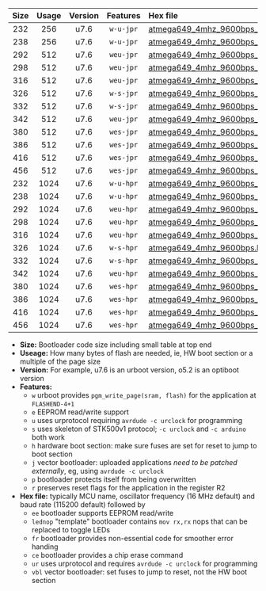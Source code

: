|Size|Usage|Version|Features|Hex file|
|:-:|:-:|:-:|:-:|:--|
|232|256|u7.6|`w-u-jpr`|[atmega649_4mhz_9600bps_ur_vbl.hex](https://raw.githubusercontent.com/stefanrueger/urboot/main//atmega649_4mhz_9600bps_ur_vbl.hex)|
|238|256|u7.6|`w-u-jpr`|[atmega649_4mhz_9600bps_lednop_ur_vbl.hex](https://raw.githubusercontent.com/stefanrueger/urboot/main//atmega649_4mhz_9600bps_lednop_ur_vbl.hex)|
|292|512|u7.6|`weu-jpr`|[atmega649_4mhz_9600bps_ee_ur_vbl.hex](https://raw.githubusercontent.com/stefanrueger/urboot/main//atmega649_4mhz_9600bps_ee_ur_vbl.hex)|
|298|512|u7.6|`weu-jpr`|[atmega649_4mhz_9600bps_ee_lednop_ur_vbl.hex](https://raw.githubusercontent.com/stefanrueger/urboot/main//atmega649_4mhz_9600bps_ee_lednop_ur_vbl.hex)|
|316|512|u7.6|`weu-jpr`|[atmega649_4mhz_9600bps_ee_lednop_fr_ur_vbl.hex](https://raw.githubusercontent.com/stefanrueger/urboot/main//atmega649_4mhz_9600bps_ee_lednop_fr_ur_vbl.hex)|
|326|512|u7.6|`w-s-jpr`|[atmega649_4mhz_9600bps_vbl.hex](https://raw.githubusercontent.com/stefanrueger/urboot/main//atmega649_4mhz_9600bps_vbl.hex)|
|332|512|u7.6|`w-s-jpr`|[atmega649_4mhz_9600bps_lednop_vbl.hex](https://raw.githubusercontent.com/stefanrueger/urboot/main//atmega649_4mhz_9600bps_lednop_vbl.hex)|
|342|512|u7.6|`weu-jpr`|[atmega649_4mhz_9600bps_ee_lednop_fr_ce_ur_vbl.hex](https://raw.githubusercontent.com/stefanrueger/urboot/main//atmega649_4mhz_9600bps_ee_lednop_fr_ce_ur_vbl.hex)|
|380|512|u7.6|`wes-jpr`|[atmega649_4mhz_9600bps_ee_vbl.hex](https://raw.githubusercontent.com/stefanrueger/urboot/main//atmega649_4mhz_9600bps_ee_vbl.hex)|
|386|512|u7.6|`wes-jpr`|[atmega649_4mhz_9600bps_ee_lednop_vbl.hex](https://raw.githubusercontent.com/stefanrueger/urboot/main//atmega649_4mhz_9600bps_ee_lednop_vbl.hex)|
|416|512|u7.6|`wes-jpr`|[atmega649_4mhz_9600bps_ee_lednop_fr_vbl.hex](https://raw.githubusercontent.com/stefanrueger/urboot/main//atmega649_4mhz_9600bps_ee_lednop_fr_vbl.hex)|
|456|512|u7.6|`wes-jpr`|[atmega649_4mhz_9600bps_ee_lednop_fr_ce_vbl.hex](https://raw.githubusercontent.com/stefanrueger/urboot/main//atmega649_4mhz_9600bps_ee_lednop_fr_ce_vbl.hex)|
|232|1024|u7.6|`w-u-hpr`|[atmega649_4mhz_9600bps_ur.hex](https://raw.githubusercontent.com/stefanrueger/urboot/main//atmega649_4mhz_9600bps_ur.hex)|
|238|1024|u7.6|`w-u-hpr`|[atmega649_4mhz_9600bps_lednop_ur.hex](https://raw.githubusercontent.com/stefanrueger/urboot/main//atmega649_4mhz_9600bps_lednop_ur.hex)|
|292|1024|u7.6|`weu-hpr`|[atmega649_4mhz_9600bps_ee_ur.hex](https://raw.githubusercontent.com/stefanrueger/urboot/main//atmega649_4mhz_9600bps_ee_ur.hex)|
|298|1024|u7.6|`weu-hpr`|[atmega649_4mhz_9600bps_ee_lednop_ur.hex](https://raw.githubusercontent.com/stefanrueger/urboot/main//atmega649_4mhz_9600bps_ee_lednop_ur.hex)|
|316|1024|u7.6|`weu-hpr`|[atmega649_4mhz_9600bps_ee_lednop_fr_ur.hex](https://raw.githubusercontent.com/stefanrueger/urboot/main//atmega649_4mhz_9600bps_ee_lednop_fr_ur.hex)|
|326|1024|u7.6|`w-s-hpr`|[atmega649_4mhz_9600bps.hex](https://raw.githubusercontent.com/stefanrueger/urboot/main//atmega649_4mhz_9600bps.hex)|
|332|1024|u7.6|`w-s-hpr`|[atmega649_4mhz_9600bps_lednop.hex](https://raw.githubusercontent.com/stefanrueger/urboot/main//atmega649_4mhz_9600bps_lednop.hex)|
|342|1024|u7.6|`weu-hpr`|[atmega649_4mhz_9600bps_ee_lednop_fr_ce_ur.hex](https://raw.githubusercontent.com/stefanrueger/urboot/main//atmega649_4mhz_9600bps_ee_lednop_fr_ce_ur.hex)|
|380|1024|u7.6|`wes-hpr`|[atmega649_4mhz_9600bps_ee.hex](https://raw.githubusercontent.com/stefanrueger/urboot/main//atmega649_4mhz_9600bps_ee.hex)|
|386|1024|u7.6|`wes-hpr`|[atmega649_4mhz_9600bps_ee_lednop.hex](https://raw.githubusercontent.com/stefanrueger/urboot/main//atmega649_4mhz_9600bps_ee_lednop.hex)|
|416|1024|u7.6|`wes-hpr`|[atmega649_4mhz_9600bps_ee_lednop_fr.hex](https://raw.githubusercontent.com/stefanrueger/urboot/main//atmega649_4mhz_9600bps_ee_lednop_fr.hex)|
|456|1024|u7.6|`wes-hpr`|[atmega649_4mhz_9600bps_ee_lednop_fr_ce.hex](https://raw.githubusercontent.com/stefanrueger/urboot/main//atmega649_4mhz_9600bps_ee_lednop_fr_ce.hex)|

- **Size:** Bootloader code size including small table at top end
- **Useage:** How many bytes of flash are needed, ie, HW boot section or a multiple of the page size
- **Version:** For example, u7.6 is an urboot version, o5.2 is an optiboot version
- **Features:**
  + `w` urboot provides `pgm_write_page(sram, flash)` for the application at `FLASHEND-4+1`
  + `e` EEPROM read/write support
  + `u` uses urprotocol requiring `avrdude -c urclock` for programming
  + `s` uses skeleton of STK500v1 protocol; `-c urclock` and `-c arduino` both work
  + `h` hardware boot section: make sure fuses are set for reset to jump to boot section
  + `j` vector bootloader: uploaded applications *need to be patched externally*, eg, using `avrdude -c urclock`
  + `p` bootloader protects itself from being overwritten
  + `r` preserves reset flags for the application in the register R2
- **Hex file:** typically MCU name, oscillator frequency (16 MHz default) and baud rate (115200 default) followed by
  + `ee` bootloader supports EEPROM read/write
  + `lednop` "template" bootloader contains `mov rx,rx` nops that can be replaced to toggle LEDs
  + `fr` bootloader provides non-essential code for smoother error handing
  + `ce` bootloader provides a chip erase command
  + `ur` uses urprotocol and requires `avrdude -c urclock` for programming
  + `vbl` vector bootloader: set fuses to jump to reset, not the HW boot section
